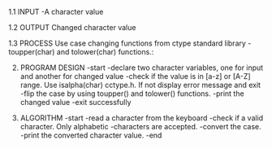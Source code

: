 

1.1 INPUT
-A character value

1.2 OUTPUT
Changed character value

1.3 PROCESS
Use case changing functions from ctype standard library - toupper(char) and tolower(char) functions.:

2. PROGRAM DESIGN
-start
-declare two character variables, one for input and another for changed value
-check if the value is in [a-z] or [A-Z] range. Use isalpha(char) cctype.h. If not display error message and exit
-flip the case by using toupper() and tolower() functions.
-print the changed value
-exit successfully

3. ALGORITHM
-start
-read a character from the keyboard
-check if a valid character. Only alphabetic -characters are accepted.
-convert the case.
-print the converted character value.
-end